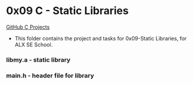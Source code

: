 # 0x09 C - Static Libraries

[GitHub C Projects](https://github.com/iamGpower/alx-low_level_programming.git)

* This folder contains the project and tasks for 0x09-Static Libraries, for ALX SE School.
### libmy.a - static library
### main.h - header file for library
